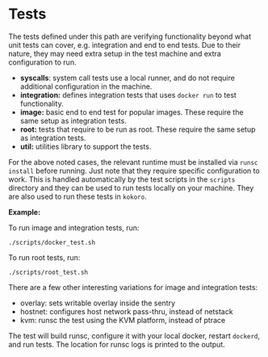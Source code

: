 # Tests

The tests defined under this path are verifying functionality beyond what unit
tests can cover, e.g. integration and end to end tests. Due to their nature,
they may need extra setup in the test machine and extra configuration to run.

-   **syscalls**: system call tests use a local runner, and do not require
    additional configuration in the machine.
-   **integration:** defines integration tests that uses `docker run` to test
    functionality.
-   **image:** basic end to end test for popular images. These require the same
    setup as integration tests.
-   **root:** tests that require to be run as root. These require the same setup
    as integration tests.
-   **util:** utilities library to support the tests.

For the above noted cases, the relevant runtime must be installed via `runsc
install` before running. Just note that they require specific configuration to
work. This is handled automatically by the test scripts in the `scripts`
directory and they can be used to run tests locally on your machine. They are
also used to run these tests in `kokoro`.

**Example:**

To run image and integration tests, run:

`./scripts/docker_test.sh`

To run root tests, run:

`./scripts/root_test.sh`

There are a few other interesting variations for image and integration tests:

*   overlay: sets writable overlay inside the sentry
*   hostnet: configures host network pass-thru, instead of netstack
*   kvm: runsc the test using the KVM platform, instead of ptrace

The test will build runsc, configure it with your local docker, restart
`dockerd`, and run tests. The location for runsc logs is printed to the output.
